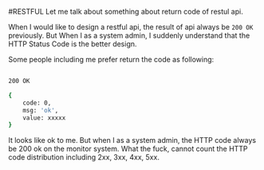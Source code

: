 

#RESTFUL
Let me talk about something about return code of restul api.

When I would like to design a restful api, the result of api always be `200 OK` previously. But When I as a system admin, I suddenly understand that the HTTP Status Code is the better design. 

Some people including me prefer return the code as following:

````bash

200 OK

{
	code: 0,
	msg: 'ok',
	value: xxxxx
}
````

It looks like ok to me. But when I as a system admin, the HTTP code always be 200 ok on the monitor system. What the fuck, cannot count the HTTP code distribution including 2xx, 3xx, 4xx, 5xx.
